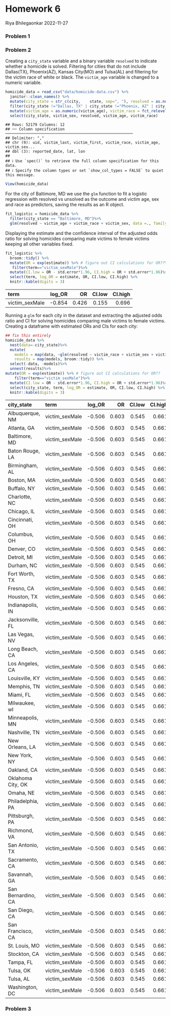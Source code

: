 Homework 6
================
Riya Bhilegaonkar
2022-11-27

### Problem 1

### Problem 2

Creating a `city_state` variable and a binary variable `resolved` to
indicate whether a homicide is solved. Filtering for cities that do not
include Dallas(TX), Phoenix(AZ), Kansas City(MO) and Tulsa(AL) and
filtering for the victim race of white or black. The `victim_age`
variable is changed to a numeric variable.

``` r
homicide_data = read_csv("data/homicide-data.csv") %>%
  janitor::clean_names() %>%
  mutate(city_state = str_c(city,    state, sep=", "), resolved = as.numeric(disposition == "Closed by arrest"))%>%
  filter(city_state !="Dallas, TX" | city_state !="Phoenix, AZ" | city_state!="Kansas City, MO" | city_state != "Tulsa, AL", victim_race == "White" | victim_race == "Black") %>%
  mutate(victim_age = as.numeric(victim_age), victim_race = fct_relevel(victim_race, "White"))%>%
  select(city_state, victim_sex, resolved, victim_age, victim_race)
```

    ## Rows: 52179 Columns: 12
    ## ── Column specification ────────────────────────────────────────────────────────
    ## Delimiter: ","
    ## chr (9): uid, victim_last, victim_first, victim_race, victim_age, victim_sex...
    ## dbl (3): reported_date, lat, lon
    ## 
    ## ℹ Use `spec()` to retrieve the full column specification for this data.
    ## ℹ Specify the column types or set `show_col_types = FALSE` to quiet this message.

``` r
View(homicide_data)
```

For the city of Baltimore, MD we use the `glm` function to fit a
logistic regression with resolved vs unsolved as the outcome and victim
age, sex and race as predictors, saving the results as an R object.

``` r
fit_logistic = homicide_data %>%
  filter(city_state == "Baltimore, MD")%>%
  glm(resolved ~ victim_age + victim_race + victim_sex, data =., family = binomial()) 
```

Displaying the estimate and the confidence interval of the adjusted odds
ratio for solving homicides comparing male victims to female victims
keeping all other variables fixed.

``` r
fit_logistic %>% 
  broom::tidy() %>% 
  mutate(OR = exp(estimate)) %>% # figure out CI calculations for OR??%>%
   filter(term=="victim_sexMale")%>%
  mutate(CI.low = OR - std.error*1.96, CI.high = OR + std.error*1.96)%>%
  select(term, log_OR = estimate, OR, CI.low, CI.high) %>% 
  knitr::kable(digits = 3)
```

| term           | log_OR |    OR | CI.low | CI.high |
|:---------------|-------:|------:|-------:|--------:|
| victim_sexMale | -0.854 | 0.426 |  0.155 |   0.696 |

Running a `glm` for each city in the dataset and extracting the adjusted
odds ratio and CI for solving homicides comparing male victims to female
victims. Creating a dataframe with estimated ORs and CIs for each city:

``` r
## fix this entirely
homicide_data %>%
  nest(data=-city_state)%>%
  mutate(
    models = map(data, ~glm(resolved ~ victim_race + victim_sex + victim_age, data = homicide_data, family = binomial())),
    results = map(models, broom::tidy)) %>%
  select(-data, -models)%>%
  unnest(results)%>%
mutate(OR = exp(estimate)) %>% # figure out CI calculations for OR??
    filter(term=="victim_sexMale")%>%
  mutate(CI.low = OR - std.error*1.96, CI.high = OR + std.error*1.96)%>%
  select(city_state, term, log_OR = estimate, OR, CI.low, CI.high) %>% 
  knitr::kable(digits = 3)
```

| city_state         | term           | log_OR |    OR | CI.low | CI.high |
|:-------------------|:---------------|-------:|------:|-------:|--------:|
| Albuquerque, NM    | victim_sexMale | -0.506 | 0.603 |  0.545 |   0.661 |
| Atlanta, GA        | victim_sexMale | -0.506 | 0.603 |  0.545 |   0.661 |
| Baltimore, MD      | victim_sexMale | -0.506 | 0.603 |  0.545 |   0.661 |
| Baton Rouge, LA    | victim_sexMale | -0.506 | 0.603 |  0.545 |   0.661 |
| Birmingham, AL     | victim_sexMale | -0.506 | 0.603 |  0.545 |   0.661 |
| Boston, MA         | victim_sexMale | -0.506 | 0.603 |  0.545 |   0.661 |
| Buffalo, NY        | victim_sexMale | -0.506 | 0.603 |  0.545 |   0.661 |
| Charlotte, NC      | victim_sexMale | -0.506 | 0.603 |  0.545 |   0.661 |
| Chicago, IL        | victim_sexMale | -0.506 | 0.603 |  0.545 |   0.661 |
| Cincinnati, OH     | victim_sexMale | -0.506 | 0.603 |  0.545 |   0.661 |
| Columbus, OH       | victim_sexMale | -0.506 | 0.603 |  0.545 |   0.661 |
| Denver, CO         | victim_sexMale | -0.506 | 0.603 |  0.545 |   0.661 |
| Detroit, MI        | victim_sexMale | -0.506 | 0.603 |  0.545 |   0.661 |
| Durham, NC         | victim_sexMale | -0.506 | 0.603 |  0.545 |   0.661 |
| Fort Worth, TX     | victim_sexMale | -0.506 | 0.603 |  0.545 |   0.661 |
| Fresno, CA         | victim_sexMale | -0.506 | 0.603 |  0.545 |   0.661 |
| Houston, TX        | victim_sexMale | -0.506 | 0.603 |  0.545 |   0.661 |
| Indianapolis, IN   | victim_sexMale | -0.506 | 0.603 |  0.545 |   0.661 |
| Jacksonville, FL   | victim_sexMale | -0.506 | 0.603 |  0.545 |   0.661 |
| Las Vegas, NV      | victim_sexMale | -0.506 | 0.603 |  0.545 |   0.661 |
| Long Beach, CA     | victim_sexMale | -0.506 | 0.603 |  0.545 |   0.661 |
| Los Angeles, CA    | victim_sexMale | -0.506 | 0.603 |  0.545 |   0.661 |
| Louisville, KY     | victim_sexMale | -0.506 | 0.603 |  0.545 |   0.661 |
| Memphis, TN        | victim_sexMale | -0.506 | 0.603 |  0.545 |   0.661 |
| Miami, FL          | victim_sexMale | -0.506 | 0.603 |  0.545 |   0.661 |
| Milwaukee, wI      | victim_sexMale | -0.506 | 0.603 |  0.545 |   0.661 |
| Minneapolis, MN    | victim_sexMale | -0.506 | 0.603 |  0.545 |   0.661 |
| Nashville, TN      | victim_sexMale | -0.506 | 0.603 |  0.545 |   0.661 |
| New Orleans, LA    | victim_sexMale | -0.506 | 0.603 |  0.545 |   0.661 |
| New York, NY       | victim_sexMale | -0.506 | 0.603 |  0.545 |   0.661 |
| Oakland, CA        | victim_sexMale | -0.506 | 0.603 |  0.545 |   0.661 |
| Oklahoma City, OK  | victim_sexMale | -0.506 | 0.603 |  0.545 |   0.661 |
| Omaha, NE          | victim_sexMale | -0.506 | 0.603 |  0.545 |   0.661 |
| Philadelphia, PA   | victim_sexMale | -0.506 | 0.603 |  0.545 |   0.661 |
| Pittsburgh, PA     | victim_sexMale | -0.506 | 0.603 |  0.545 |   0.661 |
| Richmond, VA       | victim_sexMale | -0.506 | 0.603 |  0.545 |   0.661 |
| San Antonio, TX    | victim_sexMale | -0.506 | 0.603 |  0.545 |   0.661 |
| Sacramento, CA     | victim_sexMale | -0.506 | 0.603 |  0.545 |   0.661 |
| Savannah, GA       | victim_sexMale | -0.506 | 0.603 |  0.545 |   0.661 |
| San Bernardino, CA | victim_sexMale | -0.506 | 0.603 |  0.545 |   0.661 |
| San Diego, CA      | victim_sexMale | -0.506 | 0.603 |  0.545 |   0.661 |
| San Francisco, CA  | victim_sexMale | -0.506 | 0.603 |  0.545 |   0.661 |
| St. Louis, MO      | victim_sexMale | -0.506 | 0.603 |  0.545 |   0.661 |
| Stockton, CA       | victim_sexMale | -0.506 | 0.603 |  0.545 |   0.661 |
| Tampa, FL          | victim_sexMale | -0.506 | 0.603 |  0.545 |   0.661 |
| Tulsa, OK          | victim_sexMale | -0.506 | 0.603 |  0.545 |   0.661 |
| Tulsa, AL          | victim_sexMale | -0.506 | 0.603 |  0.545 |   0.661 |
| Washington, DC     | victim_sexMale | -0.506 | 0.603 |  0.545 |   0.661 |

### Problem 3
